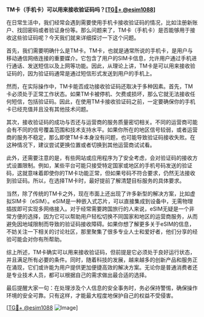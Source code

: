 **TM卡（手机卡）可以用来接收验证码吗？[[TG💪+ @esim1088](https://t.me/s/esim1088)]**

在日常生活中，我们经常会遇到需要使用手机卡接收验证码的情况，比如注册新账户、找回密码或者验证身份等。那么问题来了，TM卡（手机卡）是否能够用于接收这些验证码呢？今天我们就来详细探讨一下这个问题。

首先，我们需要明确什么是TM卡。TM卡，也就是通常所说的手机卡，是用户与移动通信网络连接的重要媒介。它包含了用户的SIM卡信息，允许用户通过手机进行通话、发送短信以及上网等功能。因此，从理论上讲，TM卡是可以用来接收验证码的，因为验证码通常是通过短信形式发送到用户的手机上。

然而，在实际操作中，TM卡能否成功接收验证码还取决于多种因素。首先，TM卡必须处于正常工作状态。如果TM卡被停机、欠费或损坏，那么它就无法接收任何短信，包括验证码。因此，在使用TM卡接收验证码之前，一定要确保你的手机卡已经充值并且没有其他技术问题。

其次，接收验证码的成功与否还与运营商的服务质量密切相关。不同的运营商可能会有不同的信号覆盖范围和技术支持水平。如果你所在的地区信号较弱，或者运营商的服务不稳定，那么即使TM卡本身没有问题，也可能导致验证码接收失败。在这种情况下，建议尝试更换位置或者切换到其他运营商试试看。

此外，还需要注意的是，有些网站或应用程序为了安全考虑，会对验证码的接收方式设置限制。例如，某些平台可能只接受特定国家或地区的手机号码发送的验证码，这就意味着即使你的TM卡功能正常，但如果号码不符合要求，仍然无法接收到验证码。所以，在选择TM卡时，最好提前了解清楚目标服务的具体要求。

当然，除了传统的TM卡之外，现在市面上还出现了许多新型的解决方案，比如虚拟SIM卡（eSIM）。eSIM是一种嵌入式芯片，可以直接集成到设备中，无需物理插拔即可实现多网络接入。对于经常需要跨国旅行的人来说，eSIM无疑是一个非常方便的选择，因为它可以帮助用户轻松切换不同国家和地区的运营商服务，从而避免因地域限制而导致的验证码接收障碍。如果你想了解更多关于eSIM的信息，不妨关注一下相关的讨论社区，那里聚集了很多专业人士和爱好者，他们分享的经验可能会对你有所帮助。

综上所述，TM卡确实可以用来接收验证码，但前提是它必须处于良好运行状态，并且满足所有必要的条件。同时，随着科技的发展，越来越多的创新产品和服务正在涌现，它们或许能为用户提供更加便捷高效的解决方案。无论你是普通消费者还是专业技术人员，都可以根据自己的需求做出最合适的选择。

最后提醒大家一句：在处理涉及个人信息的安全事务时，务必保持警惕，确保操作环境的安全可靠。只有这样，才能最大程度地保护自己的权益不受侵害。

[[TG💪+ @esim1088](https://t.me/s/esim1088) ![Image](https://i.postimg.cc/4NQfJmqS/Snipaste-2025-05-13-00-14-12.png)]